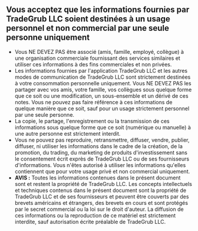 ## Vous acceptez que les informations fournies par TradeGrub LLC soient destinées à un usage personnel et non commercial par une seule personne uniquement

- Vous NE DEVEZ PAS être associé (amis, famille, employé, collègue) à une organisation commerciale fournissant des services similaires et utiliser ces informations à des fins commerciales et non privées.
- Les informations fournies par l'application TradeGrub LLC et les autres modes de communication de TradeGrub LLC sont strictement destinées à votre consommation personnelle uniquement. Vous NE DEVEZ PAS les partager avec vos amis, votre famille, vos collègues sous quelque forme que ce soit ou une modification, un sous-ensemble et un dérivé de ces notes. Vous ne pouvez pas faire référence à ces informations de quelque manière que ce soit, sauf pour un usage strictement personnel par une seule personne.
- La copie, le partage, l'enregistrement ou la transmission de ces informations sous quelque forme que ce soit (numérique ou manuelle) à une autre personne est strictement interdit.
- Vous ne pouvez pas reproduire, retransmettre, diffuser, vendre, publier, diffuser, ni utiliser les informations dans le cadre de la création, de la promotion, du trading, du marketing de produits d'investissement sans le consentement écrit exprès de TradeGrub LLC ou de ses fournisseurs d'informations. Vous n'êtes autorisé à utiliser les informations qu'elles contiennent que pour votre usage privé et non commercial uniquement.
- **AVIS :** Toutes les informations contenues dans le présent document sont et restent la propriété de TradeGrub LLC. Les concepts intellectuels et techniques contenus dans le présent document sont la propriété de TradeGrub LLC et de ses fournisseurs et peuvent être couverts par des brevets américains et étrangers, des brevets en cours et sont protégés par le secret commercial ou la loi sur le droit d'auteur. La diffusion de ces informations ou la reproduction de ce matériel est strictement interdite, sauf autorisation écrite préalable de TradeGrub LLC.
